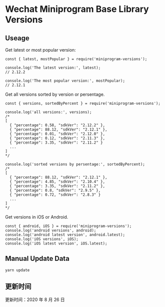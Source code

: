 
# Wechat Miniprogram Base Library Versions

## Useage

Get latest or most popular version:

```;
const { latest, mostPopular } = require('miniprogram-versions');

console.log('The latest version:', latest);
// 2.12.2

console.log('The most popular version:', mostPopular);
// 2.12.1

```

Get all versions sorted by version or persentage.

```
const { versions, sortedByPercent } = require('miniprogram-versions');

console.log('all versions:', versions);
/*
[
  { "percentage": 0.58, "sdkVer": "2.12.2" },
  { "percentage": 88.12, "sdkVer": "2.12.1" },
  { "percentage": 0.01, "sdkVer": "2.12.0" },
  { "percentage": 0.12, "sdkVer": "2.11.3" },
  { "percentage": 3.35, "sdkVer": "2.11.2" }
  ...
]
*/

console.log('sorted versions by persentage:', sortedByPercent);
/*
[
  { "percentage": 88.12, "sdkVer": "2.12.1" },
  { "percentage": 4.85, "sdkVer": "2.10.4" },
  { "percentage": 3.35, "sdkVer": "2.11.2" },
  { "percentage": 0.8, "sdkVer": "2.9.5" },
  { "percentage": 0.72, "sdkVer": "2.8.3" }
  ...
]
*/
```

Get versions in iOS or Android.

```
const { android, iOS } = require('miniprogram-versions');
console.log('android versions', android);
console.log('android latest version', android.latest);
console.log('iOS versions', iOS);
console.log('iOS latest version', iOS.latest);
```

## Manual Update Data

```
yarn update
```

## 更新时间

更新时间：2020 年 8 月 26 日
